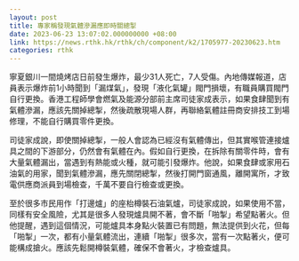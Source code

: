 ```yaml
---
layout: post
title: 專家稱發現氣體滲漏應即時關總掣
date: 2023-06-23 13:07:02.000000000 +08:00
link: https://news.rthk.hk/rthk/ch/component/k2/1705977-20230623.htm
categories: rthk
---
```


寧夏銀川一間燒烤店日前發生爆炸，最少31人死亡，7人受傷。內地傳媒報道，店員表示爆炸前1小時聞到「漏煤氣」，發現「液化氣罐」閥門損壞，有職員購買閥門自行更換。香港工程師學會燃氣及能源分部前主席司徒家成表示，如果食肆聞到有氣體滲漏，應該先關掉總掣，然後疏散現場人群，再聯絡氣體註冊商安排技工到場修理，不能自行購買零件更換。

司徒家成說，即使關掉總掣，一般人會認為已經沒有氣體傳出，但其實喉管連接爐具之間的下游部分，仍然會有氣體在內。假如自行更換，在拆除有關零件時，會有大量氣體漏出，當遇到有熱能或火種，就可能引發爆炸。他說，如果食肆或家用石油氣的用家，聞到氣體滲漏，應先關閉總掣，然後打開門窗通風，離開寓所，才致電供應商派員到場檢查，千萬不要自行檢查或更換。

至於很多市民用作「打邊爐」的座枱樽裝石油氣爐，司徒家成說，如果使用不當，同樣有安全風險，尤其是很多人發現爐具開不著，會不斷「啪掣」希望點著火。但他提醒，遇到這個情況，可能爐具本身點火裝置已有問題，無法提供到火花，但每「啪掣」一次，都有小量氣體流出，連續「啪掣」很多次，當有一次點著火，便可能構成搶火。應該先鬆開樽裝氣體，確保不會著火，才檢查爐具。
